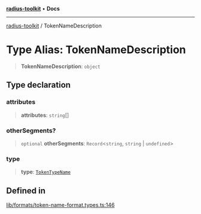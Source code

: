 [**radius-toolkit**](../README.md) • **Docs**

***

[radius-toolkit](../globals.md) / TokenNameDescription

# Type Alias: TokenNameDescription

> **TokenNameDescription**: `object`

## Type declaration

### attributes

> **attributes**: `string`[]

### otherSegments?

> `optional` **otherSegments**: `Record`\<`string`, `string` \| `undefined`\>

### type

> **type**: [`TokenTypeName`](TokenTypeName.md)

## Defined in

[lib/formats/token-name-format.types.ts:146](https://github.com/rangle/radius-token-tango/blob/0fa25351e79af51a833bcebadbd83e27a9791a4f/packages/radius-toolkit/src/lib/formats/token-name-format.types.ts#L146)
